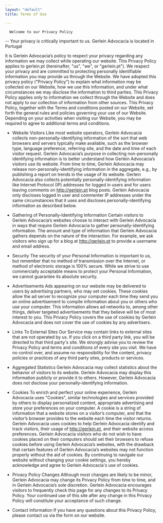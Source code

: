 ```yaml
---
layout: "default"
title: Terms of Use

---
```


      Welcome to our Privacy Policy
-- Your privacy is critically important to us.
Gerlein Advocacia is located in Portugal


It is Gerlein Advocacia’s policy to respect your privacy regarding any information we may collect while operating our website. This Privacy Policy applies to gerlein.pt (hereinafter, "us", "we", or "gerlein.pt"). We respect your privacy and are committed to protecting personally identifiable information you may provide us through the Website. We have adopted this privacy policy ("Privacy Policy") to explain what information may be collected on our Website, how we use this information, and under what circumstances we may disclose the information to third parties. This Privacy Policy applies only to information we collect through the Website and does not apply to our collection of information from other sources.
This Privacy Policy, together with the Terms and conditions posted on our Website, set forth the general rules and policies governing your use of our Website. Depending on your activities when visiting our Website, you may be required to agree to additional terms and conditions.

- Website Visitors
Like most website operators, Gerlein Advocacia collects non-personally-identifying information of the sort that web browsers and servers typically make available, such as the browser type, language preference, referring site, and the date and time of each visitor request. Gerlein Advocacia’s purpose in collecting non-personally identifying information is to better understand how Gerlein Advocacia’s visitors use its website. From time to time, Gerlein Advocacia may release non-personally-identifying information in the aggregate, e.g., by publishing a report on trends in the usage of its website.
Gerlein Advocacia also collects potentially personally-identifying information like Internet Protocol (IP) addresses for logged in users and for users leaving comments on http://gerlein.pt blog posts. Gerlein Advocacia only discloses logged in user and commenter IP addresses under the same circumstances that it uses and discloses personally-identifying information as described below.

- Gathering of Personally-Identifying Information
Certain visitors to Gerlein Advocacia’s websites choose to interact with Gerlein Advocacia in ways that require Gerlein Advocacia to gather personally-identifying information. The amount and type of information that Gerlein Advocacia gathers depends on the nature of the interaction. For example, we ask visitors who sign up for a blog at http://gerlein.pt to provide a username and email address.

- Security
The security of your Personal Information is important to us, but remember that no method of transmission over the Internet, or method of electronic storage is 100% secure. While we strive to use commercially acceptable means to protect your Personal Information, we cannot guarantee its absolute security.

- Advertisements
Ads appearing on our website may be delivered to users by advertising partners, who may set cookies. These cookies allow the ad server to recognize your computer each time they send you an online advertisement to compile information about you or others who use your computer. This information allows ad networks to, among other things, deliver targeted advertisements that they believe will be of most interest to you. This Privacy Policy covers the use of cookies by Gerlein Advocacia and does not cover the use of cookies by any advertisers.


- Links To External Sites
Our Service may contain links to external sites that are not operated by us. If you click on a third party link, you will be directed to that third party's site. We strongly advise you to review the Privacy Policy and terms and conditions of every site you visit.
We have no control over, and assume no responsibility for the content, privacy policies or practices of any third party sites, products or services.



- Aggregated Statistics
Gerlein Advocacia may collect statistics about the behavior of visitors to its website. Gerlein Advocacia may display this information publicly or provide it to others. However, Gerlein Advocacia does not disclose your personally-identifying information.


- Cookies
To enrich and perfect your online experience, Gerlein Advocacia uses "Cookies", similar technologies and services provided by others to display personalized content, appropriate advertising and store your preferences on your computer.
A cookie is a string of information that a website stores on a visitor’s computer, and that the visitor’s browser provides to the website each time the visitor returns. Gerlein Advocacia uses cookies to help Gerlein Advocacia identify and track visitors, their usage of http://gerlein.pt, and their website access preferences. Gerlein Advocacia visitors who do not wish to have cookies placed on their computers should set their browsers to refuse cookies before using Gerlein Advocacia’s websites, with the drawback that certain features of Gerlein Advocacia’s websites may not function properly without the aid of cookies.
By continuing to navigate our website without changing your cookie settings, you hereby acknowledge and agree to Gerlein Advocacia's use of cookies.



- Privacy Policy Changes
Although most changes are likely to be minor, Gerlein Advocacia may change its Privacy Policy from time to time, and in Gerlein Advocacia’s sole discretion. Gerlein Advocacia encourages visitors to frequently check this page for any changes to its Privacy Policy. Your continued use of this site after any change in this Privacy Policy will constitute your acceptance of such change.



- Contact Information
If you have any questions about this Privacy Policy, please contact us via the form on our website.


